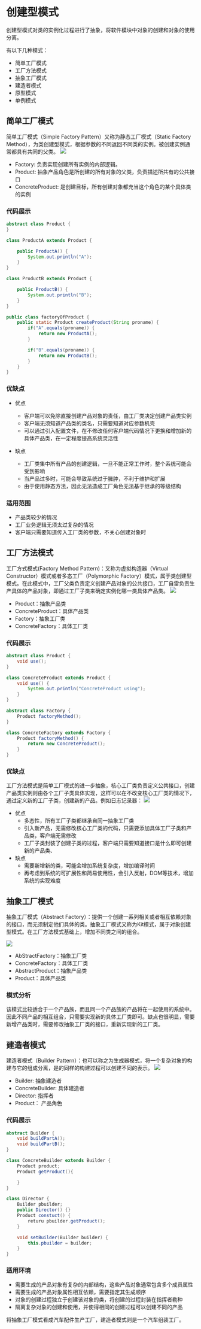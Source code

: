 # 创建型模式
创建型模式对类的实例化过程进行了抽象，将软件模块中对象的创建和对象的使用分离。

有以下几种模式：
- 简单工厂模式
- 工厂方法模式
- 抽象工厂模式
- 建造者模式
- 原型模式
- 单例模式

## 简单工厂模式
简单工厂模式（Simple Factory Pattern）又称为静态工厂模式（Static Factory Method），为类创建型模式，根据参数的不同返回不同类的实例。被创建实例通常都具有共同的父类。
![](./pattern1.png)
- Factory: 负责实现创建所有实例的内部逻辑。
- Product: 抽象产品角色是所创建的所有对象的父类，负责描述所共有的公共接口
- ConcreteProduct: 是创建目标，所有创建对象都充当这个角色的某个具体类的实例

### 代码展示
```java
abstract class Product {
}

class ProductA extends Product {

	public ProductA() {
		System.out.println("A");
	}
}

class ProductB extends Product {

	public ProductB() {
		System.out.println("B");
	}
}

public class factoryOfProduct {
	public static Product createProduct(String proname) {
		if("A".equals(proname)) {
			return new ProductA();
		}

		if("B".equals(proname)) {
			return new ProductB();
		}
	}
}
```

### 优缺点
- 优点
	- 客户端可以免除直接创建产品对象的责任，由工厂类决定创建产品类实例
	- 客户端无须知道产品类的类名，只需要知道对应参数机壳
	- 可以通过引入配置文件，在不修改任何客户端代码情况下更换和增加新的具体产品类，在一定程度提高系统灵活性

- 缺点
	- 工厂类集中所有产品的创建逻辑，一旦不能正常工作时，整个系统可能会受到影响
	- 当产品过多时，可能会导致系统过于臃肿，不利于维护和扩展
	- 由于使用静态方法，因此无法造成工厂角色无法基于继承的等级结构

### 适用范围
- 产品类较少的情况
- 工厂业务逻辑无须太过复杂的情况
- 客户端只需要知道传入工厂类的参数，不关心创建对象时


## 工厂方法模式
工厂方式模式(Factory Method Pattern)：又称为虚拟构造器（Virtual Constructor）模式或者多态工厂（Polymorphic Factory）模式，属于类创建型模式。在此模式中，工厂父类负责定义创建产品对象的公共接口，工厂自雷负责生产具体的产品对象，即通过工厂子类来确定实例化哪一类具体产品类。
![](./pattern2.png)
- Product：抽象产品类
- ConcreteProduct：具体产品类
- Factory：抽象工厂类
- ConcreteFactory：具体工厂类

### 代码展示
```java
abstract class Product {
	void use();
}

class ConcreteProduct extends Product {
	void use() {
		System.out.println("ConcreteProduct using");
	}
}

abstract class Factory {
	Product factoryMethod();
}

class ConcreteFactory extends Factory {
	Product factoryMethod() {
		return new ConcreteProduct();
	}
}
```

### 优缺点
工厂方法模式是简单工厂模式的进一步抽象，核心工厂类负责定义公共接口，创建产品类实例则由各个工厂子类具体实现，这样可以在不改变核心工厂类的情况下，通过定义新的工厂子类，创建新的产品。例如日志记录器：
![](./pattern3.png)
- 优点
	- 多态性，所有工厂子类都继承自同一抽象工厂类
	- 引入新产品，无需修改核心工厂类的代码，只需要添加具体工厂子类和产品类，客户端无需修改
	- 工厂子类封装了创建子类的过程，客户端只需要知道接口是什么即可创建新的产品类、
- 缺点
	- 需要新增新的类，可能会增加系统复杂度，增加编译时间
	- 再考虑到系统的可扩展性和简易使用性，会引入反射，DOM等技术，增加系统的实现难度

## 抽象工厂模式
抽象工厂模式（Abstract Factory）：提供一个创建一系列相关或者相互依赖对象的接口，而无须制定他们具体的类。抽象工厂模式又称为Kit模式，属于对象创建型模式。在工厂方法模式基础上，增加不同类之间的组合。

![](./pattern4.png)
- AbStractFactory：抽象工厂类
- ConcreteFactory：具体工厂类
- AbstractProduct：抽象产品类
- Product：具体产品类

### 模式分析
该模式比较适合于一个产品族，而且同一个产品族的产品将在一起使用的系统中。因此不同产品的相互组合，只需要实现新的具体工厂类即可。缺点也很明显，需要新增产品类时，需要修改抽象工厂类的接口，重新实现新的工厂类。

## 建造者模式
建造者模式（Builder Pattern）：也可以称之为生成器模式，将一个复杂对象的构建与它的组成分离，是的同样的构建过程可以创建不同的表示。
![](./pattern5.png)
- Builder: 抽象建造者
- ConcreteBuilder: 具体建造者
- Director: 指挥者
- Product： 产品角色

### 代码展示
```java
abstract Builder {
	void buildPartA();
	void buildPartB();
}

class ConcreteBuilder extends Builder {
	Product product;
	Product getProduct(){

	}
}

class Director {
	Builder pbuilder;
	public Director() {}
	Product constuct() {
		returu pbuilder.getProduct();
	}

	void setBuilder(Builder builder) {
		this.pbuilder = builder;
	}
}
```
### 适用环境
- 需要生成的产品对象有复杂的内部结构，这些产品对象通常包含多个成员属性
- 需要生成的产品对象属性相互依赖，需要指定其生成顺序
- 对象的创建过程独立于创建该对象的类，将创建的过程封装在指挥者勒种
- 隔离复杂对象的创建和使用，并使得相同的创建过程可以创建不同的产品

将抽象工厂模式看成汽车配件生产工厂，建造者模式则是一个汽车组装工厂。